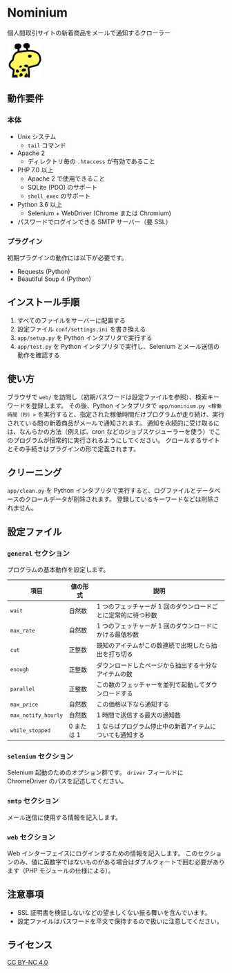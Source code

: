 # Nominium

個人間取引サイトの新着商品をメールで通知するクローラー

<img src="web/assets/ziraffe.png" width="80px" height="80px">

## 動作要件

### 本体

- Unix システム
  - `tail` コマンド
- Apache 2
  - ディレクトリ毎の `.htaccess` が有効であること
- PHP 7.0 以上
  - Apache 2 で使用できること
  - SQLite (PDO) のサポート
  - `shell_exec` のサポート
- Python 3.6 以上
  - Selenium + WebDriver (Chrome または Chromium)
- パスワードでログインできる SMTP サーバー（要 SSL）

### プラグイン

初期プラグインの動作には以下が必要です。

- Requests (Python)
- Beautiful Soup 4 (Python)

## インストール手順

1. すべてのファイルをサーバーに配置する
2. 設定ファイル `conf/settings.ini` を書き換える
3. `app/setup.py` を Python インタプリタで実行する
4. `app/test.py` を Python インタプリタで実行し、Selenium とメール送信の動作を確認する

## 使い方

ブラウザで `web/` を訪問し（初期パスワードは設定ファイルを参照）、検索キーワードを登録します。
その後、Python インタプリタで `app/nominium.py <稼働時間（秒）>` を実行すると、指定された稼働時間だけプログラムが走り続け、実行されている間の新着商品がメールで通知されます。
通知を永続的に受け取るには、なんらかの方法（例えば、cron などのジョブスケジューラーを使う）でこのプログラムが恒常的に実行されるようにしてください。
クロールするサイトとその手続きはプラグインの形で定義されます。

## クリーニング

`app/clean.py` を Python インタプリタで実行すると、ログファイルとデータベースのクロールデータが削除されます。
登録しているキーワードなどは削除されません。

## 設定ファイル

### `general` セクション

プログラムの基本動作を設定します。

| 項目                | 値の形式   | 説明                                                          |
|---------------------|------------|---------------------------------------------------------------|
| `wait`              | 自然数     | 1 つのフェッチャーが 1 回のダウンロードごとに定常的に待つ秒数 |
| `max_rate`          | 自然数     | 1 つのフェッチャーが 1 回のダウンロードにかける最低秒数       |
| `cut`               | 正整数     | 既知のアイテムがこの数連続で出現したら抽出を打ち切る          |
| `enough`            | 正整数     | ダウンロードしたページから抽出する十分なアイテムの数          |
| `parallel`          | 正整数     | この数のフェッチャーを並列で起動してダウンロードする          |
| `max_price`         | 自然数     | この価格以下なら通知する                                      |
| `max_notify_hourly` | 自然数     | 1 時間で送信する最大の通知数                                  |
| `while_stopped`     | 0 または 1 | 1 ならばプログラム停止中の新着アイテムについても通知する      |

### `selenium` セクション

Selenium 起動のためのオプション群です。
`driver` フィールドに ChromeDriver のパスを記述してください。

### `smtp` セクション

メール送信に使用する情報を記入します。

### `web` セクション

Web インターフェイスにログインするための情報を記入します。
このセクションのみ、値に英数字ではないものがある場合はダブルクォートで囲む必要があります（PHP モジュールの仕様による）。

## 注意事項

- SSL 証明書を検証しないなどの望ましくない振る舞いを含んでいます。
- 設定ファイルはパスワードを平文で保持するので扱いに注意してください。

## ライセンス

[CC BY-NC 4.0](LICENSE)
